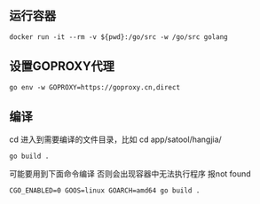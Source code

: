 
## 运行容器

```
docker run -it --rm -v ${pwd}:/go/src -w /go/src golang
```

## 设置GOPROXY代理

```
go env -w GOPROXY=https://goproxy.cn,direct
```

## 编译

cd 进入到需要编译的文件目录，比如 cd app/satool/hangjia/

```
go build .
```

可能要用到下面命令编译  否则会出现容器中无法执行程序 报not found
```
CGO_ENABLED=0 GOOS=linux GOARCH=amd64 go build .
```